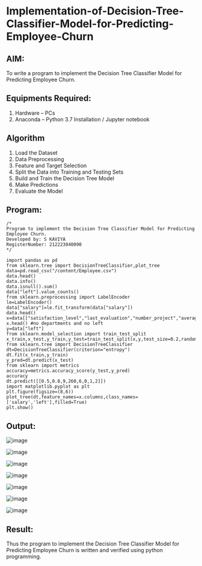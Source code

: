 # Implementation-of-Decision-Tree-Classifier-Model-for-Predicting-Employee-Churn

## AIM:
To write a program to implement the Decision Tree Classifier Model for Predicting Employee Churn.

## Equipments Required:
1. Hardware – PCs
2. Anaconda – Python 3.7 Installation / Jupyter notebook

## Algorithm
1. Load the Dataset
2. Data Preprocessing
3. Feature and Target Selection
4. Split the Data into Training and Testing Sets
5. Build and Train the Decision Tree Model
6. Make Predictions
7. Evaluate the Model

## Program:
```
/*
Program to implement the Decision Tree Classifier Model for Predicting Employee Churn.
Developed by: S KAVIYA
RegisterNumber: 212223040090
*/

import pandas as pd
from sklearn.tree import DecisionTreeClassifier,plot_tree
data=pd.read_csv("/content/Employee.csv")
data.head()
data.info()
data.isnull().sum()
data["left"].value_counts()
from sklearn.preprocessing import LabelEncoder
le=LabelEncoder()
data["salary"]=le.fit_transform(data["salary"])
data.head()
x=data[["satisfaction_level","last_evaluation","number_project","average_montly_hours","time_spend_company","Work_accident","promotion_last_5years","salary"]]
x.head() #no departments and no left
y=data["left"]
from sklearn.model_selection import train_test_split
x_train,x_test,y_train,y_test=train_test_split(x,y,test_size=0.2,random_state=100)
from sklearn.tree import DecisionTreeClassifier
dt=DecisionTreeClassifier(criterion="entropy")
dt.fit(x_train,y_train)
y_pred=dt.predict(x_test)
from sklearn import metrics
accuracy=metrics.accuracy_score(y_test,y_pred)
accuracy
dt.predict([[0.5,0.8,9,260,6,0,1,2]])
import matplotlib.pyplot as plt
plt.figure(figsize=(8,6))
plot_tree(dt,feature_names=x.columns,class_names=['salary','left'],filled=True)
plt.show()

```

## Output:
![image](https://github.com/user-attachments/assets/9543bc53-6bdc-4f95-b052-ce07491a2bbb)

![image](https://github.com/user-attachments/assets/de96e3fd-f8ca-4883-ba65-d4aa39d8a83d)

![image](https://github.com/user-attachments/assets/84db7ed7-26c1-4cff-9354-1791671dff77)

![image](https://github.com/user-attachments/assets/71424930-b0d4-4fb8-a725-99c065d01802)

![image](https://github.com/user-attachments/assets/56c548b4-525e-49b8-b190-5f3825fb1497)

![image](https://github.com/user-attachments/assets/efe7ae36-6aa6-433a-922c-af1b6ee1eb56)

![image](https://github.com/user-attachments/assets/458b958d-8b49-434d-9a21-1eae029b2c28)


## Result:
Thus the program to implement the  Decision Tree Classifier Model for Predicting Employee Churn is written and verified using python programming.
